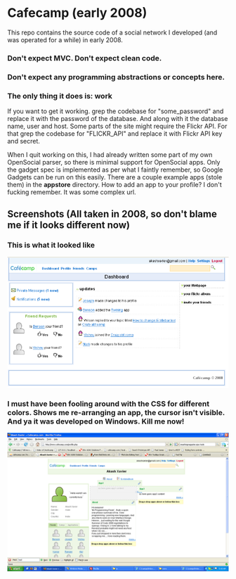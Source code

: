 # Cafecamp (early 2008)

This repo contains the source code of a social network I developed (and was operated for a while) in early 2008.

### Don't expect MVC. Don't expect clean code.
### Don't expect any programming abstractions or concepts here.
### __The only thing it does is: work__

If you want to get it working. grep the codebase for "some_password" and replace it with the password of the database. And along with it the database name, user and host. Some parts of the site might require the Flickr API. For that grep the codebase for "FLICKR_API" and replace it with Flickr API key and secret.

When I quit working on this, I had already written some part of my own OpenSocial parser, so there is minimal support for OpenSocial apps. Only the gadget spec is implemented as per what I faintly remember, so Google Gadgets can be run on this easily. There are a couple example apps (stole them) in the __appstore__ directory. How to add an app to your profile? I don't fucking remember. It was some complex url.

## Screenshots (All taken in 2008, so don't blame me if it looks different now)

### This is what it looked like
![Dashboard](https://github.com/HashNuke/Cafecamp/raw/master/pics/screenshot.png "Dashboard")

### I must have been fooling around with the CSS for different colors. Shows me re-arranging an app, the cursor isn't visible. And ya it was developed on Windows. Kill me now!
![OpenSocial app drag-drop](https://github.com/HashNuke/Cafecamp/raw/master/pics/my_profile_app_rearranging_view.png "OpenSocial app re-arranging")

